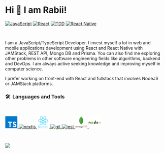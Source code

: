 # Hi 👋 I am Rabii!
<!--[![GitHub Followers](https://img.shields.io/github/followers/rbluena?style=for-the-badge)](https://github.com)-->
[![JavaScript](https://img.shields.io/badge/JavaScript-Enthusiast-blueviolet?style=for-the-badge)](https://github.com)
[![React](https://img.shields.io/badge/React-Professional-blueviolet?style=for-the-badge)](https://github.com)
[![TDD](https://img.shields.io/badge/TDD-Advocate-blueviolet?style=for-the-badge)](https://github.com)
[![React Native](https://img.shields.io/badge/React%20Native-Fan-blueviolet?style=for-the-badge)](https://github.com)


<br />

I am a JavaScript/TypeScript Developer. I invest myself a lot in web and mobile applications development using React and React Native with JAMStack, REST API, Mongo DB and Prisma. 
You can also find me exploring other problems in other software engineering fields like algorithms, backend and DevOps. I am always active seeking knowledge and improving myself in computer science.

<p>I prefer working on front-end with React and fullstack that involves NodeJS or JAMStack platforms.

### 🛠️&nbsp;&nbsp;Languages&nbsp;and&nbsp;Tools
<br />

<p align="left">
    <a href="https://www.typescriptlang.org/" target="_blank">
        <img src="https://raw.githubusercontent.com/devicons/devicon/master/icons/typescript/typescript-original.svg" alt="typescript" width="40" height="40" />
    </a>
    <a href="https://nextjs.org">
        <img src="https://cdn.jsdelivr.net/gh/devicons/devicon/icons/nextjs/nextjs-original.svg" alt="nextjs" width="40" height="40" />
    </a>
     <a href="https://reactjs.org/" target="_blank">
        <img src="https://raw.githubusercontent.com/devicons/devicon/master/icons/react/react-original-wordmark.svg" alt="react" width="40" height="40"/>
     </a>
    <a href="https://git-scm.com/" target="_blank">
        <img src="https://www.vectorlogo.zone/logos/git-scm/git-scm-icon.svg" alt="git" width="40" height="40" />
    </a>
    <a href="https://jestjs.io" target="_blank">
        <img src="https://www.vectorlogo.zone/logos/jestjsio/jestjsio-icon.svg" alt="jest" width="40" height="40" />
    </a>
    <a href="https://www.mongodb.com/" target="_blank">
        <img src="https://raw.githubusercontent.com/devicons/devicon/master/icons/mongodb/mongodb-original-wordmark.svg" alt="mongodb" width="40" height="40" />
    </a>
    <a href="https://nodejs.org" target="_blank">
        <img src="https://raw.githubusercontent.com/devicons/devicon/master/icons/nodejs/nodejs-original-wordmark.svg" alt="nodejs" width="40" height="40" />
    </a>
</p>

<br />

<!-- BEGINNING OF STATS -->
[![](https://cr-skills-chart-widget.azurewebsites.net/api/ScreenShot?username=rbluena&height=360&padding=20&skills=JavaScript,TypeScript,React,GraphQL,AWS)](https://github.com)
<!-- [![](https://cr-ss-service.azurewebsites.net/api/ScreenShot?widget=activity&username=rbluena)](https://github.com) -->
<!-- END OF STATS -->
<br />

